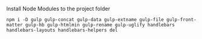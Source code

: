 Install Node Modules to the project folder
```
npm i -D gulp gulp-concat gulp-data gulp-extname gulp-file gulp-front-matter gulp-hb gulp-htmlmin gulp-rename gulp-uglify handlebars handlebars-layouts handlebars-helpers del
```